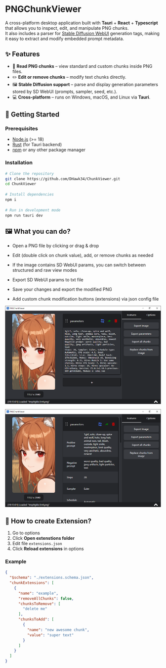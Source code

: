 # PNGChunkViewer

A cross-platform desktop application built with **Tauri** + **React** + **Typescript**  that allows you to inspect, edit, and manipulate PNG chunks.  
It also includes a parser for [Stable Diffusion WebUI](https://github.com/AUTOMATIC1111/stable-diffusion-webui) generation tags, making it easy to extract and modify embedded prompt metadata.


## ✨ Features

- 📂 **Read PNG chunks** – view standard and custom chunks inside PNG files.  
- ✏️ **Edit or remove chunks** – modify text chunks directly.  
- 🖼️ **Stable Diffusion support** – parse and display generation parameters stored by SD WebUI (prompts, sampler, seed, etc.).  
- 💻 **Cross-platform** – runs on Windows, macOS, and Linux via **Tauri**.

## 🚀 Getting Started

### Prerequisites
- [Node.js](https://nodejs.org/) (>= 18)
- [Rust](https://www.rust-lang.org/) (for Tauri backend)
- [npm](https://www.npmjs.com/) or any other package manager

### Installation

```bash
# Clone the repository
git clone https://github.com/DHawk34/ChunkViewer.git
cd ChunkViewer

# Install dependencies
npm i

# Run in development mode
npm run tauri dev
```

## 🖼️ What you can do?

- Open a PNG file by clicking or drag & drop

- Edit (double click on chunk value), add, or remove chunks as needed

- If the image contains SD WebUI params, you can switch between structured and raw view modes

- Export SD WebUI params to txt file

- Save your changes and export the modified PNG

- Add custom chunk modification buttons (extensions) via json config file

![img1](img/img1.png)

![img2](img/img2.png)

## 🔧 How to create Extension?

1. Go to options
2. Click **Open extenstions folder**
3. Edit file `extensions.json`
4. Click **Reload extensions** in options

### Example
```json
{
  "$schema": "./extensions.schema.json",
  "chunkExtensions": [
    {
      "name": "example",
      "removeAllChunks": false,
      "chunksToRemove": [
        "delete me"
      ],
      "chunksToAdd": [
        {
          "name": "new awesome chunk",
          "value": "super text"
        }
      ]
    }
  ]
}
```